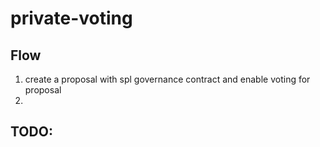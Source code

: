 # private-voting

## Flow
1. create a proposal with spl governance contract and enable voting for proposal
2. 


## TODO:
